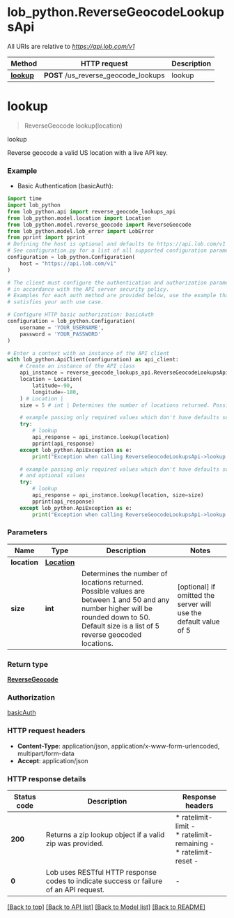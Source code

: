 # lob_python.ReverseGeocodeLookupsApi

All URIs are relative to *https://api.lob.com/v1*

Method | HTTP request | Description
------------- | ------------- | -------------
[**lookup**](ReverseGeocodeLookupsApi.md#lookup) | **POST** /us_reverse_geocode_lookups | lookup


# **lookup**
> ReverseGeocode lookup(location)

lookup

Reverse geocode a valid US location with a live API key.

### Example

* Basic Authentication (basicAuth):

```python
import time
import lob_python
from lob_python.api import reverse_geocode_lookups_api
from lob_python.model.location import Location
from lob_python.model.reverse_geocode import ReverseGeocode
from lob_python.model.lob_error import LobError
from pprint import pprint
# Defining the host is optional and defaults to https://api.lob.com/v1
# See configuration.py for a list of all supported configuration parameters.
configuration = lob_python.Configuration(
    host = "https://api.lob.com/v1"
)

# The client must configure the authentication and authorization parameters
# in accordance with the API server security policy.
# Examples for each auth method are provided below, use the example that
# satisfies your auth use case.

# Configure HTTP basic authorization: basicAuth
configuration = lob_python.Configuration(
    username = 'YOUR_USERNAME',
    password = 'YOUR_PASSWORD'
)

# Enter a context with an instance of the API client
with lob_python.ApiClient(configuration) as api_client:
    # Create an instance of the API class
    api_instance = reverse_geocode_lookups_api.ReverseGeocodeLookupsApi(api_client)
    location = Location(
        latitude=-90,
        longitude=-180,
    ) # Location | 
    size = 5 # int | Determines the number of locations returned. Possible values are between 1 and 50 and any number higher will be rounded down to 50. Default size is a list of 5 reverse geocoded locations. (optional) if omitted the server will use the default value of 5

    # example passing only required values which don't have defaults set
    try:
        # lookup
        api_response = api_instance.lookup(location)
        pprint(api_response)
    except lob_python.ApiException as e:
        print("Exception when calling ReverseGeocodeLookupsApi->lookup: %s\n" % e)

    # example passing only required values which don't have defaults set
    # and optional values
    try:
        # lookup
        api_response = api_instance.lookup(location, size=size)
        pprint(api_response)
    except lob_python.ApiException as e:
        print("Exception when calling ReverseGeocodeLookupsApi->lookup: %s\n" % e)
```


### Parameters

Name | Type | Description  | Notes
------------- | ------------- | ------------- | -------------
 **location** | [**Location**](Location.md)|  |
 **size** | **int**| Determines the number of locations returned. Possible values are between 1 and 50 and any number higher will be rounded down to 50. Default size is a list of 5 reverse geocoded locations. | [optional] if omitted the server will use the default value of 5

### Return type

[**ReverseGeocode**](ReverseGeocode.md)

### Authorization

[basicAuth](../README.md#basicAuth)

### HTTP request headers

 - **Content-Type**: application/json, application/x-www-form-urlencoded, multipart/form-data
 - **Accept**: application/json


### HTTP response details

| Status code | Description | Response headers |
|-------------|-------------|------------------|
**200** | Returns a zip lookup object if a valid zip was provided. |  * ratelimit-limit -  <br>  * ratelimit-remaining -  <br>  * ratelimit-reset -  <br>  |
**0** | Lob uses RESTful HTTP response codes to indicate success or failure of an API request. |  -  |

[[Back to top]](#) [[Back to API list]](../README.md#documentation-for-api-endpoints) [[Back to Model list]](../README.md#documentation-for-models) [[Back to README]](../README.md)

